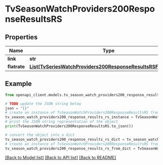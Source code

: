 # TvSeasonWatchProviders200ResponseResultsRS


## Properties

Name | Type | Description | Notes
------------ | ------------- | ------------- | -------------
**link** | **str** |  | [optional] 
**flatrate** | [**List[TvSeriesWatchProviders200ResponseResultsRSFlatrateInner]**](TvSeriesWatchProviders200ResponseResultsRSFlatrateInner.md) |  | [optional] 

## Example

```python
from openapi_client.models.tv_season_watch_providers200_response_results_rs import TvSeasonWatchProviders200ResponseResultsRS

# TODO update the JSON string below
json = "{}"
# create an instance of TvSeasonWatchProviders200ResponseResultsRS from a JSON string
tv_season_watch_providers200_response_results_rs_instance = TvSeasonWatchProviders200ResponseResultsRS.from_json(json)
# print the JSON string representation of the object
print(TvSeasonWatchProviders200ResponseResultsRS.to_json())

# convert the object into a dict
tv_season_watch_providers200_response_results_rs_dict = tv_season_watch_providers200_response_results_rs_instance.to_dict()
# create an instance of TvSeasonWatchProviders200ResponseResultsRS from a dict
tv_season_watch_providers200_response_results_rs_from_dict = TvSeasonWatchProviders200ResponseResultsRS.from_dict(tv_season_watch_providers200_response_results_rs_dict)
```
[[Back to Model list]](../README.md#documentation-for-models) [[Back to API list]](../README.md#documentation-for-api-endpoints) [[Back to README]](../README.md)


